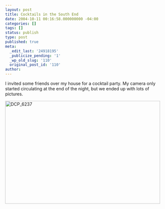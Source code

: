 ```yaml
---
layout: post
title: Cocktails in the South End
date: 2004-10-11 00:16:58.000000000 -04:00
categories: []
tags: []
status: publish
type: post
published: true
meta:
  _edit_last: '24918195'
  _publicize_pending: '1'
  _wp_old_slug: '110'
  original_post_id: '110'
author: 
---
```

I invited some friends over my house for a cocktail party.  My camera only started circulating at the end of the night, but we ended up with lots of pictures.

<a href="http://www.flickr.com/photos/matthewsim/sets/72157601849319939/" title="DCP_6237 by Matthew Simoneau, on Flickr"><img src="http://farm2.staticflickr.com/1430/1316099869_f8ccd27977.jpg" width="500" height="333" alt="DCP_6237" /></a>
